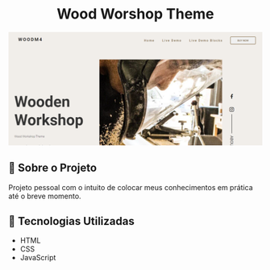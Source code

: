 <h1 align="center">Wood Worshop Theme</h1>

<div align="center" id="top">
  <img src="./img/wood-design.png" alt="Wood"/>

 
</div>

## 📁 Sobre o Projeto

Projeto pessoal com o intuito de colocar meus conhecimentos em prática até o breve momento. 

## 

## 🚀 Tecnologias Utilizadas

- HTML
- CSS
- JavaScript
